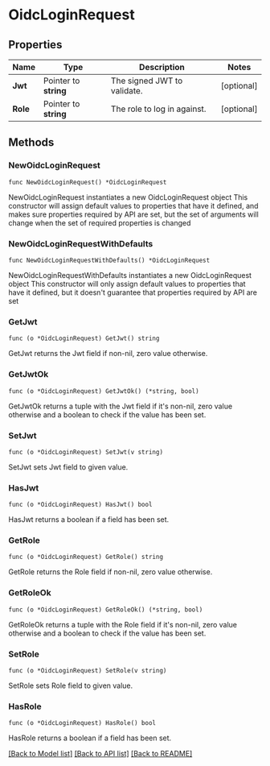 # OidcLoginRequest

## Properties

Name | Type | Description | Notes
------------ | ------------- | ------------- | -------------
**Jwt** | Pointer to **string** | The signed JWT to validate. | [optional] 
**Role** | Pointer to **string** | The role to log in against. | [optional] 

## Methods

### NewOidcLoginRequest

`func NewOidcLoginRequest() *OidcLoginRequest`

NewOidcLoginRequest instantiates a new OidcLoginRequest object
This constructor will assign default values to properties that have it defined,
and makes sure properties required by API are set, but the set of arguments
will change when the set of required properties is changed

### NewOidcLoginRequestWithDefaults

`func NewOidcLoginRequestWithDefaults() *OidcLoginRequest`

NewOidcLoginRequestWithDefaults instantiates a new OidcLoginRequest object
This constructor will only assign default values to properties that have it defined,
but it doesn't guarantee that properties required by API are set

### GetJwt

`func (o *OidcLoginRequest) GetJwt() string`

GetJwt returns the Jwt field if non-nil, zero value otherwise.

### GetJwtOk

`func (o *OidcLoginRequest) GetJwtOk() (*string, bool)`

GetJwtOk returns a tuple with the Jwt field if it's non-nil, zero value otherwise
and a boolean to check if the value has been set.

### SetJwt

`func (o *OidcLoginRequest) SetJwt(v string)`

SetJwt sets Jwt field to given value.

### HasJwt

`func (o *OidcLoginRequest) HasJwt() bool`

HasJwt returns a boolean if a field has been set.

### GetRole

`func (o *OidcLoginRequest) GetRole() string`

GetRole returns the Role field if non-nil, zero value otherwise.

### GetRoleOk

`func (o *OidcLoginRequest) GetRoleOk() (*string, bool)`

GetRoleOk returns a tuple with the Role field if it's non-nil, zero value otherwise
and a boolean to check if the value has been set.

### SetRole

`func (o *OidcLoginRequest) SetRole(v string)`

SetRole sets Role field to given value.

### HasRole

`func (o *OidcLoginRequest) HasRole() bool`

HasRole returns a boolean if a field has been set.


[[Back to Model list]](../README.md#documentation-for-models) [[Back to API list]](../README.md#documentation-for-api-endpoints) [[Back to README]](../README.md)


